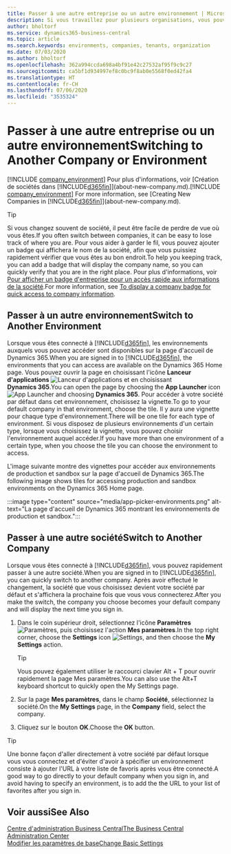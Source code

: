 ```yaml
---
title: Passer à une autre entreprise ou un autre environnement | Microsoft Docs
description: Si vous travaillez pour plusieurs organisations, vous pouvez rapidement passer d'un environnement et d'une société à l'autre.
author: bholtorf
ms.service: dynamics365-business-central
ms.topic: article
ms.search.keywords: environments, companies, tenants, organization
ms.date: 07/03/2020
ms.author: bholtorf
ms.openlocfilehash: 362a994ccda698a4bf91e42c27532af95f9c9c27
ms.sourcegitcommit: ca5bf1d934997ef8c0bc9f8ab0e5568f0ed42fa4
ms.translationtype: HT
ms.contentlocale: fr-CH
ms.lasthandoff: 07/06/2020
ms.locfileid: "3535324"
---
```

# <a name="switching-to-another-company-or-environment"></a><span data-ttu-id="30196-103">Passer à une autre entreprise ou un autre environnement</span><span class="sxs-lookup"><span data-stu-id="30196-103">Switching to Another Company or Environment</span></span>

<span data-ttu-id="30196-104">[!INCLUDE [company_environment](includes/company_environment.md)] Pour plus d'informations, voir [Création de sociétés dans [!INCLUDE[d365fin](includes/d365fin_md.md)]](about-new-company.md).</span><span class="sxs-lookup"><span data-stu-id="30196-104">[!INCLUDE [company_environment](includes/company_environment.md)] For more information, see [Creating New Companies in [!INCLUDE[d365fin](includes/d365fin_md.md)]](about-new-company.md).</span></span>  

> [!TIP]
> <span data-ttu-id="30196-105">Si vous changez souvent de société, il peut être facile de perdre de vue où vous êtes.</span><span class="sxs-lookup"><span data-stu-id="30196-105">If you often switch between companies, it can be easy to lose track of where you are.</span></span> <span data-ttu-id="30196-106">Pour vous aider à garder le fil, vous pouvez ajouter un badge qui affichera le nom de la société, afin que vous puissiez rapidement vérifier que vous êtes au bon endroit.</span><span class="sxs-lookup"><span data-stu-id="30196-106">To help you keeping track, you can add a badge that will display the company name, so you can quickly verify that you are in the right place.</span></span> <span data-ttu-id="30196-107">Pour plus d'informations, voir [Pour afficher un badge d'entreprise pour un accès rapide aux informations de la société](ui-change-basic-settings.md#to-display-a-company-badge-for-quick-access-to-company-information).</span><span class="sxs-lookup"><span data-stu-id="30196-107">For more information, see [To display a company badge for quick access to company information](ui-change-basic-settings.md#to-display-a-company-badge-for-quick-access-to-company-information).</span></span>

## <a name="switch-to-another-environment"></a><span data-ttu-id="30196-108">Passer à un autre environnement</span><span class="sxs-lookup"><span data-stu-id="30196-108">Switch to Another Environment</span></span>

<span data-ttu-id="30196-109">Lorsque vous êtes connecté à [!INCLUDE[d365fin](includes/d365fin_md.md)], les environnements auxquels vous pouvez accéder sont disponibles sur la page d'accueil de Dynamics 365.</span><span class="sxs-lookup"><span data-stu-id="30196-109">When you are signed in to [!INCLUDE[d365fin](includes/d365fin_md.md)], the environments that you can access are available on the Dynamics 365 Home page.</span></span> <span data-ttu-id="30196-110">Vous pouvez ouvrir la page en choisissant l'icône **Lanceur d'applications** ![Lanceur d'applications](media/app-launcher-icon.png "Le lanceur d'applications donne accès à plus de fonctionnalités") et en choisissant **Dynamics 365**.</span><span class="sxs-lookup"><span data-stu-id="30196-110">You can open the page by choosing the **App Launcher** icon ![App Launcher](media/app-launcher-icon.png "The App Launcher provides access to more features") and choosing **Dynamics 365**.</span></span> <span data-ttu-id="30196-111">Pour accéder à votre société par défaut dans cet environnement, choisissez la vignette.</span><span class="sxs-lookup"><span data-stu-id="30196-111">To go to your default company in that environment, choose the tile.</span></span> <span data-ttu-id="30196-112">Il y aura une vignette pour chaque type d'environnement.</span><span class="sxs-lookup"><span data-stu-id="30196-112">There will be one tile for each type of environment.</span></span> <span data-ttu-id="30196-113">Si vous disposez de plusieurs environnements d'un certain type, lorsque vous choisissez la vignette, vous pouvez choisir l'environnement auquel accéder.</span><span class="sxs-lookup"><span data-stu-id="30196-113">If you have more than one environment of a certain type, when you choose the tile you can choose the environment to access.</span></span>

<span data-ttu-id="30196-114">L'image suivante montre des vignettes pour accéder aux environnements de production et sandbox sur la page d'accueil de Dynamics 365.</span><span class="sxs-lookup"><span data-stu-id="30196-114">The following image shows tiles for accessing production and sandbox environments on the Dynamics 365 Home page.</span></span>

:::image type="content" source="media/app-picker-environments.png" alt-text="La page d'accueil de Dynamics 365 montrant les environnements de production et sandbox.":::

## <a name="switch-to-another-company"></a><span data-ttu-id="30196-116">Passer à une autre société</span><span class="sxs-lookup"><span data-stu-id="30196-116">Switch to Another Company</span></span>

<span data-ttu-id="30196-117">Lorsque vous êtes connecté à [!INCLUDE[d365fin](includes/d365fin_md.md)], vous pouvez rapidement passer à une autre société.</span><span class="sxs-lookup"><span data-stu-id="30196-117">When you are signed in to [!INCLUDE[d365fin](includes/d365fin_md.md)], you can quickly switch to another company.</span></span> <span data-ttu-id="30196-118">Après avoir effectué le changement, la société que vous choisissez devient votre société par défaut et s'affichera la prochaine fois que vous vous connecterez.</span><span class="sxs-lookup"><span data-stu-id="30196-118">After you make the switch, the company you choose becomes your default company and will display the next time you sign in.</span></span>

1. <span data-ttu-id="30196-119">Dans le coin supérieur droit, sélectionnez l'icône **Paramètres** ![Paramètres](media/ui-experience/settings_icon_small.png "Icône Paramètres du tableau de bord"), puis choisissez l'action **Mes paramètres**.</span><span class="sxs-lookup"><span data-stu-id="30196-119">In the top right corner, choose the **Settings** icon ![Settings](media/ui-experience/settings_icon_small.png "Settings icon for role center"), and then choose the **My Settings** action.</span></span>

    > [!TIP]
    > <span data-ttu-id="30196-120">Vous pouvez également utiliser le raccourci clavier Alt + T pour ouvrir rapidement la page Mes paramètres.</span><span class="sxs-lookup"><span data-stu-id="30196-120">You can also use the Alt+T keyboard shortcut to quickly open the My Settings page.</span></span>

2. <span data-ttu-id="30196-121">Sur la page **Mes paramètres**, dans le champ **Société**, sélectionnez la société.</span><span class="sxs-lookup"><span data-stu-id="30196-121">On the **My Settings** page, in the **Company** field, select the company.</span></span>  
3. <span data-ttu-id="30196-122">Cliquez sur le bouton **OK**.</span><span class="sxs-lookup"><span data-stu-id="30196-122">Choose the **OK** button.</span></span>

> [!TIP]
> <span data-ttu-id="30196-123">Une bonne façon d'aller directement à votre société par défaut lorsque vous vous connectez et d'éviter d'avoir à spécifier un environnement consiste à ajouter l'URL à votre liste de favoris après vous être connecté.</span><span class="sxs-lookup"><span data-stu-id="30196-123">A good way to go directly to your default company when you sign in, and avoid having to specify an environment, is to add the the URL to your list of favorites after you sign in.</span></span>

## <a name="see-also"></a><span data-ttu-id="30196-124">Voir aussi</span><span class="sxs-lookup"><span data-stu-id="30196-124">See Also</span></span>

[<span data-ttu-id="30196-125">Centre d'administration Business Central</span><span class="sxs-lookup"><span data-stu-id="30196-125">The Business Central Administration Center</span></span>](/dynamics365/business-central/dev-itpro/administration/tenant-admin-center)  
[<span data-ttu-id="30196-126">Modifier les paramètres de base</span><span class="sxs-lookup"><span data-stu-id="30196-126">Change Basic Settings</span></span>](ui-change-basic-settings.md)  
